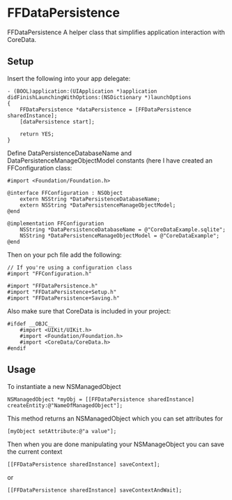 FFDataPersistence
=================

FFDataPersistence
A helper class that simplifies application interaction with CoreData.

Setup
-----
Insert the following into your app delegate:

	- (BOOL)application:(UIApplication *)application didFinishLaunchingWithOptions:(NSDictionary *)launchOptions
	{
	    FFDataPersistence *dataPersistence = [FFDataPersistence sharedInstance];
	    [dataPersistence start];
	    
	    return YES;
	}

Define DataPersistenceDatabaseName and DataPersistenceManageObjectModel constants (here I have created an FFConfiguration class:

	#import <Foundation/Foundation.h>

	@interface FFConfiguration : NSObject
		extern NSString *DataPersistenceDatabaseName;
		extern NSString *DataPersistenceManageObjectModel;
	@end

	@implementation FFConfiguration
		NSString *DataPersistenceDatabaseName = @"CoreDataExample.sqlite";
		NSString *DataPersistenceManageObjectModel = @"CoreDataExample";
	@end

Then on your pch file add the following:

	// If you're using a configuration class
	#import "FFConfiguration.h"

	#import "FFDataPersistence.h"
	#import "FFDataPersistence+Setup.h"
	#import "FFDataPersistence+Saving.h"

Also make sure that CoreData is included in your project:

	#ifdef __OBJC__
	    #import <UIKit/UIKit.h>
	    #import <Foundation/Foundation.h>
	    #import <CoreData/CoreData.h>
	#endif

Usage
-----
To instantiate a new NSManagedObject

	NSManagedObject *myObj = [[FFDataPersistence sharedInstance] createEntity:@"NameOfManagedObject"];

This method returns an NSManagedObject which you can set attributes for

	[myObject setAttribute:@"a value"];

Then when you are done manipulating your NSManageObject you can save the current context

	[[FFDataPersistence sharedInstance] saveContext];

or 

	[[FFDataPersistence sharedInstance] saveContextAndWait];